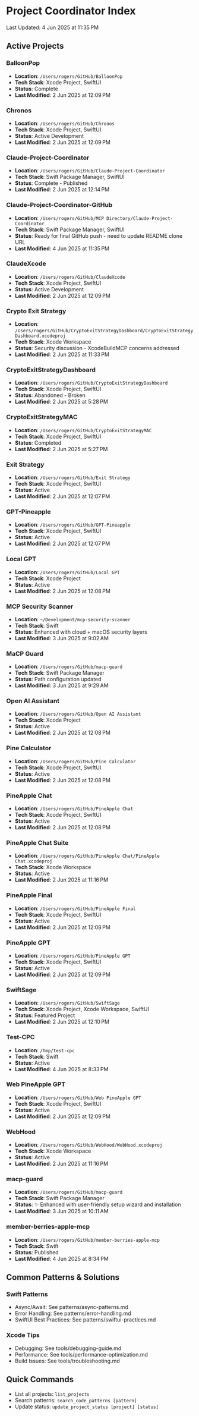# Project Coordinator Index

Last Updated: 4 Jun 2025 at 11:35 PM

## Active Projects
### BalloonPop
- **Location**: `/Users/rogers/GitHub/BalloonPop`
- **Tech Stack**: Xcode Project, SwiftUI
- **Status**: Complete
- **Last Modified**: 2 Jun 2025 at 12:09 PM

### Chronos
- **Location**: `/Users/rogers/GitHub/Chronos`
- **Tech Stack**: Xcode Project, SwiftUI
- **Status**: Active Development
- **Last Modified**: 2 Jun 2025 at 12:09 PM

### Claude-Project-Coordinator
- **Location**: `/Users/rogers/GitHub/Claude-Project-Coordinator`
- **Tech Stack**: Swift Package Manager, SwiftUI
- **Status**: Complete - Published
- **Last Modified**: 2 Jun 2025 at 12:14 PM

### Claude-Project-Coordinator-GitHub
- **Location**: `/Users/rogers/GitHub/MCP Directory/Claude-Project-Coordinator`
- **Tech Stack**: Swift Package Manager, SwiftUI
- **Status**: Ready for final GitHub push - need to update README clone URL
- **Last Modified**: 4 Jun 2025 at 11:35 PM

### ClaudeXcode
- **Location**: `/Users/rogers/GitHub/ClaudeXcode`
- **Tech Stack**: Xcode Project, SwiftUI
- **Status**: Active Development
- **Last Modified**: 2 Jun 2025 at 12:09 PM

### Crypto Exit Strategy
- **Location**: `/Users/rogers/GitHub/CryptoExitStrategyDashboard/CryptoExitStrategyDashboard.xcodeproj`
- **Tech Stack**: Xcode Workspace
- **Status**: Security discussion - XcodeBuildMCP concerns addressed
- **Last Modified**: 2 Jun 2025 at 11:33 PM

### CryptoExitStrategyDashboard
- **Location**: `/Users/rogers/GitHub/CryptoExitStrategyDashboard`
- **Tech Stack**: Xcode Project, SwiftUI
- **Status**: Abandoned - Broken
- **Last Modified**: 2 Jun 2025 at 5:28 PM

### CryptoExitStrategyMAC
- **Location**: `/Users/rogers/GitHub/CryptoExitStrategyMAC`
- **Tech Stack**: Xcode Project, SwiftUI
- **Status**: Completed
- **Last Modified**: 2 Jun 2025 at 5:27 PM

### Exit Strategy
- **Location**: `/Users/rogers/GitHub/Exit Strategy`
- **Tech Stack**: Xcode Project, SwiftUI
- **Status**: Active
- **Last Modified**: 2 Jun 2025 at 12:07 PM

### GPT-Pineapple
- **Location**: `/Users/rogers/GitHub/GPT-Pineapple`
- **Tech Stack**: Xcode Project, SwiftUI
- **Status**: Active
- **Last Modified**: 2 Jun 2025 at 12:07 PM

### Local GPT
- **Location**: `/Users/rogers/GitHub/Local GPT`
- **Tech Stack**: Xcode Project
- **Status**: Active
- **Last Modified**: 2 Jun 2025 at 12:08 PM

### MCP Security Scanner
- **Location**: `~/Development/mcp-security-scanner`
- **Tech Stack**: Swift
- **Status**: Enhanced with cloud + macOS security layers
- **Last Modified**: 3 Jun 2025 at 9:02 AM

### MaCP Guard
- **Location**: `/Users/rogers/GitHub/macp-guard`
- **Tech Stack**: Swift Package Manager
- **Status**: Path configuration updated
- **Last Modified**: 3 Jun 2025 at 9:29 AM

### Open AI Assistant
- **Location**: `/Users/rogers/GitHub/Open AI Assistant`
- **Tech Stack**: Xcode Project
- **Status**: Active
- **Last Modified**: 2 Jun 2025 at 12:08 PM

### Pine Calculator
- **Location**: `/Users/rogers/GitHub/Pine Calculator`
- **Tech Stack**: Xcode Project, SwiftUI
- **Status**: Active
- **Last Modified**: 2 Jun 2025 at 12:08 PM

### PineApple Chat
- **Location**: `/Users/rogers/GitHub/PineApple Chat`
- **Tech Stack**: Xcode Project, SwiftUI
- **Status**: Active
- **Last Modified**: 2 Jun 2025 at 12:08 PM

### PineApple Chat Suite
- **Location**: `/Users/rogers/GitHub/PineApple Chat/PineApple Chat.xcodeproj`
- **Tech Stack**: Xcode Workspace
- **Status**: Active
- **Last Modified**: 2 Jun 2025 at 11:16 PM

### PineApple Final
- **Location**: `/Users/rogers/GitHub/PineApple Final`
- **Tech Stack**: Xcode Project, SwiftUI
- **Status**: Active
- **Last Modified**: 2 Jun 2025 at 12:08 PM

### PineApple GPT
- **Location**: `/Users/rogers/GitHub/PineApple GPT`
- **Tech Stack**: Xcode Project, SwiftUI
- **Status**: Active
- **Last Modified**: 2 Jun 2025 at 12:09 PM

### SwiftSage
- **Location**: `/Users/rogers/GitHub/SwiftSage`
- **Tech Stack**: Xcode Project, Xcode Workspace, SwiftUI
- **Status**: Featured Project
- **Last Modified**: 2 Jun 2025 at 12:10 PM

### Test-CPC
- **Location**: `/tmp/test-cpc`
- **Tech Stack**: Swift
- **Status**: Active
- **Last Modified**: 4 Jun 2025 at 8:33 PM

### Web PineApple GPT
- **Location**: `/Users/rogers/GitHub/Web PineApple GPT`
- **Tech Stack**: Xcode Project, SwiftUI
- **Status**: Active
- **Last Modified**: 2 Jun 2025 at 12:09 PM

### WebHood
- **Location**: `/Users/rogers/GitHub/WebHood/WebHood.xcodeproj`
- **Tech Stack**: Xcode Workspace
- **Status**: Active
- **Last Modified**: 2 Jun 2025 at 11:16 PM

### macp-guard
- **Location**: `/Users/rogers/GitHub/macp-guard`
- **Tech Stack**: Swift Package Manager
- **Status**: ✨ Enhanced with user-friendly setup wizard and installation
- **Last Modified**: 3 Jun 2025 at 10:11 AM

### member-berries-apple-mcp
- **Location**: `/Users/rogers/GitHub/member-berries-apple-mcp`
- **Tech Stack**: Swift
- **Status**: Published
- **Last Modified**: 4 Jun 2025 at 8:34 PM


## Common Patterns & Solutions

### Swift Patterns
- Async/Await: See patterns/async-patterns.md
- Error Handling: See patterns/error-handling.md
- SwiftUI Best Practices: See patterns/swiftui-practices.md

### Xcode Tips
- Debugging: See tools/debugging-guide.md
- Performance: See tools/performance-optimization.md
- Build Issues: See tools/troubleshooting.md

## Quick Commands
- List all projects: `list_projects`
- Search patterns: `search_code_patterns [pattern]`
- Update status: `update_project_status [project] [status]`